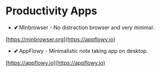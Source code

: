 # Productivity Apps

- :two_hearts: Minbrowser - No distraction browser and very minimal.

[https://minbrowser.org](https://appflowy.io)

- :two_hearts: AppFlowy - Minimalistic note taking app on desktop.

[https://appflowy.io](https://appflowy.io)
